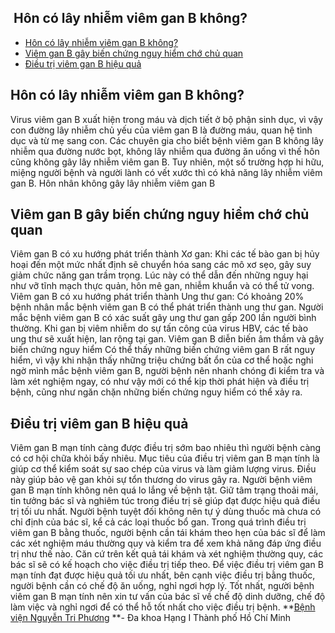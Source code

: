 ## ️ Hôn có lây nhiễm viêm gan B không?

  * [Hôn có lây nhiễm viêm gan B không?](https://bvnguyentriphuong.com.vn/noi-tieu-hoa/hon-co-lay-nhiem-viem-gan-b-khong#hn-c-ly-nhim-vim-gan-b-khng)
  * [Viêm gan B gây biến chứng nguy hiểm chớ chủ quan](https://bvnguyentriphuong.com.vn/noi-tieu-hoa/hon-co-lay-nhiem-viem-gan-b-khong#vim-gan-b-gy-bin-chng-nguy-him-ch-ch-quan)
  * [Điều trị viêm gan B hiệu quả](https://bvnguyentriphuong.com.vn/noi-tieu-hoa/hon-co-lay-nhiem-viem-gan-b-khong#iu-tr-vim-gan-b-hiu-qu)


## **Hôn có lây nhiễm viêm gan B không?**
Virus viêm gan B xuất hiện trong máu và dịch tiết ở bộ phận sinh dục, vì vậy con đường lây nhiễm chủ yếu của viêm gan B là đường máu, quan hệ tình dục và từ mẹ sang con.
Các chuyên gia cho biết bệnh viêm gan B không lây nhiễm qua đường nước bọt, không lây nhiễm qua đường ăn uống vì thế hôn cũng không gây lây nhiễm viêm gan B. Tuy nhiên, một số trường hợp hi hữu, miệng người bệnh và người lành có vết xước thì có khả năng lây nhiễm viêm gan B.
Hôn nhân không gây lây nhiễm viêm gan B
## **Viêm gan B gây biến chứng nguy hiểm chớ chủ quan**
Viêm gan B có xu hướng phát triển thành Xơ gan: Khi các tế bào gan bị hủy hoại đến một mức nhất định sẽ chuyển hóa sang các mô xơ sẹo, gây suy giảm chức năng gan trầm trọng. Lúc này có thể dẫn đến những nguy hại như vỡ tĩnh mạch thực quản, hôn mê gan, nhiễm khuẩn và có thể tử vong.
Viêm gan B có xu hướng phát triển thành Ung thư gan: Có khoảng 20% bệnh nhân mắc bệnh viêm gan B có thể phát triển thành ung thư gan. Người mắc bệnh viêm gan B có xác suất gây ung thư gan gấp 200 lần người bình thường. Khi gan bị viêm nhiễm do sự tấn công của virus HBV, các tế bào ung thư sẽ xuất hiện, lan rộng tại gan.
Viêm gan B diễn biến âm thầm và gây biến chứng nguy hiểm
Có thể thấy những biến chứng viêm gan B rất nguy hiểm, vì vậy khi nhận thấy những triệu chứng bất ổn của cơ thể hoặc nghi ngờ mình mắc bệnh viêm gan B, người bệnh nên nhanh chóng đi kiểm tra và làm xét nghiệm ngay, có như vậy mới có thể kịp thời phát hiện và điều trị bệnh, cũng như ngăn chặn những biến chứng nguy hiểm có thể xảy ra.
## **Điều trị viêm gan B hiệu quả**
Viêm gan B mạn tính càng được điều trị sớm bao nhiêu thì người bệnh càng có cơ hội chữa khỏi bấy nhiêu. Mục tiêu của điều trị viêm gan B mạn tính là giúp cơ thể kiểm soát sự sao chép của virus và làm giảm lượng virus. Điều này giúp bảo vệ gan khỏi sự tổn thương do virus gây ra.
Người bệnh viêm gan B mạn tính không nên quá lo lắng về bệnh tật. Giữ tâm trạng thoải mái, tin tưởng bác sĩ và nghiêm túc trong điều trị sẽ giúp đạt được hiệu quả điều trị tối ưu nhất.
Người bệnh tuyệt đối không nên tự ý dùng thuốc mà chưa có chỉ định của bác sĩ, kể cả các loại thuốc bổ gan.
Trong quá trình điều trị viêm gan B bằng thuốc, người bệnh cần tái khám theo hẹn của bác sĩ để làm các xét nghiệm máu thường quy và kiểm tra để xem khả năng đáp ứng điều trị như thế nào. Căn cứ trên kết quả tái khám và xét nghiệm thường quy, các bác sĩ sẽ có kế hoạch cho việc điều trị tiếp theo.
Để việc điều trị viêm gan B mạn tính đạt được hiệu quả tối ưu nhất, bên cạnh việc điều trị bằng thuốc, người bệnh cần có chế độ ăn uống, nghỉ ngơi hợp lý. Tốt nhất, người bệnh viêm gan B mạn tính nên xin tư vấn của bác sĩ về chế độ dinh dưỡng, chế độ làm việc và nghỉ ngơi để có thể hỗ tốt nhất cho việc điều trị bệnh.
**[Bệnh viện Nguyễn Tri Phương](https://bvnguyentriphuong.com.vn/) **- Đa khoa Hạng I Thành phố Hồ Chí Minh
